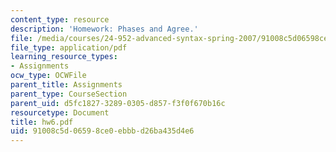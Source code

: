```yaml
---
content_type: resource
description: 'Homework: Phases and Agree.'
file: /media/courses/24-952-advanced-syntax-spring-2007/91008c5d06598ce0ebbbd26ba435d4e6_hw6.pdf
file_type: application/pdf
learning_resource_types:
- Assignments
ocw_type: OCWFile
parent_title: Assignments
parent_type: CourseSection
parent_uid: d5fc1827-3289-0305-d857-f3f0f670b16c
resourcetype: Document
title: hw6.pdf
uid: 91008c5d-0659-8ce0-ebbb-d26ba435d4e6
---
```

